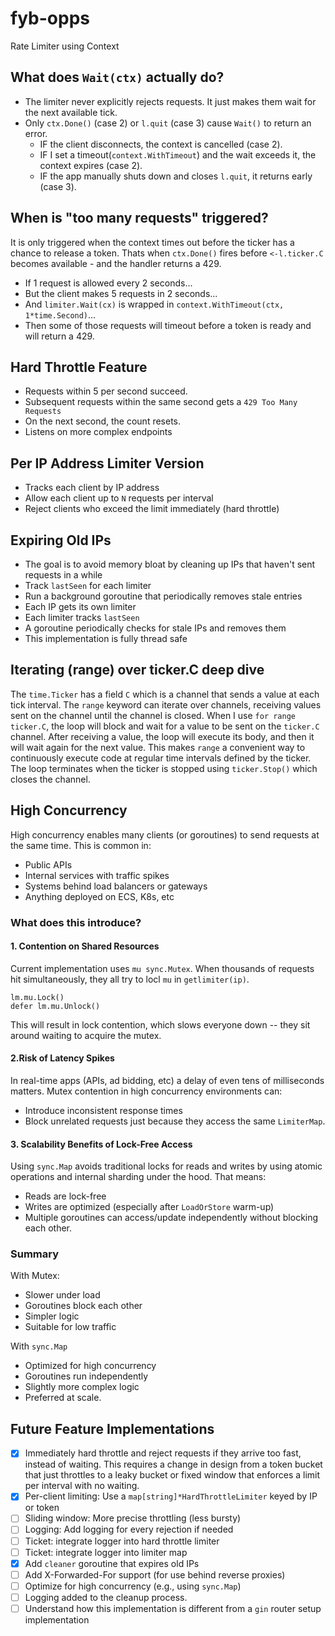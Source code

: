 # fyb-opps
Rate Limiter using Context

## What does `Wait(ctx)` actually do?
* The limiter never explicitly rejects requests. It just makes them wait for the next available tick.
* Only `ctx.Done()` (case 2) or `l.quit` (case 3) cause `Wait()` to return an error.
    - IF the client disconnects, the context is cancelled (case 2).
    - IF I set a timeout(`context.WithTimeout`) and the wait exceeds it, the context expires (case 2).
    - IF the app manually shuts down and closes `l.quit`, it returns early (case 3).

## When is "too many requests" triggered?
It is only triggered when the context times out before the ticker has a chance to release a token. Thats when `ctx.Done()` fires before `<-l.ticker.C` becomes available - and the handler returns a 429. 
* If 1 request is allowed every 2 seconds...
* But the client makes 5 requests in 2 seconds...
* And `limiter.Wait(cx)` is wrapped in `context.WithTimeout(ctx, 1*time.Second)`...
* Then some of those requests will timeout before a token is ready and will return a 429.

## Hard Throttle Feature
* Requests within 5 per second succeed.
* Subsequent requests within the same second gets a `429 Too Many Requests`
* On the next second, the count resets.
* Listens on more complex endpoints

## Per IP Address Limiter Version
* Tracks each client by IP address
* Allow each client up to `N` requests per interval
* Reject clients who exceed the limit immediately (hard throttle)

## Expiring Old IPs
* The goal is to avoid memory bloat by cleaning up IPs that haven't sent requests in a while
* Track `lastSeen` for each limiter
* Run a background goroutine that periodically removes stale entries
* Each IP gets its own limiter
* Each limiter tracks `lastSeen`
* A goroutine periodically checks for stale IPs and removes them
* This implementation is fully thread safe

## Iterating (range) over ticker.C deep dive
The `time.Ticker` has a field `C` which is a channel that sends a value at each tick interval. The `range` keyword can iterate over channels, receiving values sent on the channel until the channel is closed.
When I use `for range ticker.C`, the loop will block and wait for a value to be sent on the `ticker.C` channel. After receiving a value, the loop will execute its body, and then it will wait again for the next value. This makes `range` a convenient way to continuously execute code at regular time intervals defined by the ticker.
The loop terminates when the ticker is stopped using `ticker.Stop()` which closes the channel. 

## High Concurrency
High concurrency enables many clients (or goroutines) to send requests at the same time. This is common in:
* Public APIs
* Internal services with traffic spikes
* Systems behind load balancers or gateways
* Anything deployed on ECS, K8s, etc
### What does this introduce?
#### 1. Contention on Shared Resources
Current implementation uses `mu sync.Mutex`. When thousands of requests hit simultaneously, they all try to locl `mu` in `getlimiter(ip)`.
```
lm.mu.Lock()
defer lm.mu.Unlock()
```
This will result in lock contention, which slows everyone down -- they sit around waiting to acquire the mutex.
#### 2.Risk of Latency Spikes
In real-time apps (APIs, ad bidding, etc) a delay of even tens of milliseconds matters. Mutex contention in high concurrency environments can:
* Introduce inconsistent response times
* Block unrelated requests just because they access the same `LimiterMap`.

#### 3. Scalability Benefits of Lock-Free Access
Using `sync.Map` avoids traditional locks for reads and writes by using atomic operations and internal sharding under the hood. That means:
* Reads are lock-free
* Writes are optimized (especially after `LoadOrStore` warm-up)
* Multiple goroutines can access/update independently without blocking each other. 
### Summary
With Mutex:
* Slower under load
* Goroutines block each other
* Simpler logic
* Suitable for low traffic

With `sync.Map`
* Optimized for high concurrency
* Goroutines run independently
* Slightly more complex logic
* Preferred at scale. 

## Future Feature Implementations
- [x] Immediately hard throttle and reject requests if they arrive too fast, instead of waiting. This requires a change in design from a token bucket that just throttles to a leaky bucket or fixed window that enforces a limit per interval with no waiting. 
- [x] Per-client limiting: Use a `map[string]*HardThrottleLimiter` keyed by IP or token
- [ ] Sliding window: More precise throttling (less bursty)
- [ ] Logging: Add logging for every rejection if needed
- [ ] Ticket: integrate logger into hard throttle limiter
- [ ] Ticket: integrate logger into limiter map
- [x] Add `cleaner` goroutine that expires old IPs
- [ ] Add X-Forwarded-For support (for use behind reverse proxies) 
- [ ] Optimize for high concurrency (e.g., using `sync.Map`)
- [ ] Logging added to the cleanup process. 
- [ ] Understand how this implementation is different from a `gin` router setup implementation 

